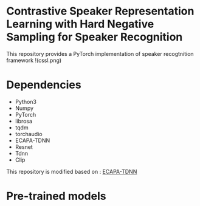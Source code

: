 # Contrastive Speaker Representation Learning with Hard Negative Sampling for Speaker Recognition

This repository provides a PyTorch implementation of speaker recogtnition framework
!(cssl.png)

# Dependencies

- Python3
- Numpy
- PyTorch
- librosa
- tqdm
- torchaudio
- ECAPA-TDNN
- Resnet
- Tdnn
- Clip

This repository is modified based on : [ECAPA-TDNN](https://github.com/taoruijie/ecapa-tdnn)

# Pre-trained models
